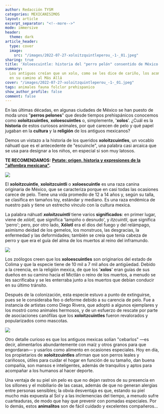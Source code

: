 ```yaml
---
author: Redacción TYSM
categories: MEXICANISIMOS
layout: article
excerpt_separator: "<!--more-->"
mode: immersive
header:
  theme: dark
article_header:
  type: cover
  image:
    src: "/images/2022-07-27-xoloitzquintleperou_-1-_01.jpeg"
sharing: true
title: 'Xoloescuintle: historia del "perro pelón" consentido de México'
summary:
  Los antiguos creían que un xolo, como se les dice de cariño, los acompañaría
  en su camino al Más Allá
cover: "/images/2022-07-27-xoloitzquintleperou_-1-_01.jpeg"
tags: animales fauna folclor prehispanico
show_author_profile: false
comment: false
---
```


En las últimas décadas, en algunas ciudades de México se han puesto de moda unos "**perros pelones**" que desde tiempos prehispánicos conocemos como **xoloitzcuintles**, **xoloescuintles** o, simplemente, '**xolos**'. ¿Cuál es la **historia** de estos curiosos animales, por qué carecen de pelo y qué papel jugaban en la **cultura** y la **religión** de los antiguos mexicanos?

Demos un vistazo a la historia de los queridos **xoloitzcuintles**, un vocablo náhuatl que es el antecedente de "escuincle", una palabra casi arcaica que se usa para designar a los niños, en especial si son muy latosos.

**TE RECOMENDAMOS:** [**Petate: origen, historia y expresiones de la "alfombra mexicana"**](https://blog.tonoysumariachi.com/mexicanisimos/2022/06/28/petate-origen-historia-y-expresiones-de-la-alfombra-mexicana.html)**.**

![](https://upload.wikimedia.org/wikipedia/commons/thumb/8/85/XoloLarge1.jpg/914px-XoloLarge1.jpg)

El **xoloitzcuintle**, **xoloitzcuintli** o **xoloescuintle** es una raza canina originaria de México, que se caracteriza porque en casi todas las ocasiones carece de pelo. Tiene una vida promedio de 12 a 14 años y, según su talla, se clasifica en tamaños toy, estándar y mediano. Es una raza endémica de nuestro país y tiene un estrecho vínculo con la cultura mexica.

La palabra náhuatl **_xoloitzcuintli_** tiene varios **significados**: en primer lugar, viene de _xólotl_, que significa 'lampiño o desnudo', y _itzcuintli_, que significa 'perro'; pero, por otro lado, **Xólotl** era el dios del fuego y del relámpago, asimismo deidad de los gemelos, los monstruos, las desgracias, la enfermedad y las deformidades; también se creía que tenía cabeza de perro y que era el guía del alma de los muertos al reino del inframundo.

![](https://upload.wikimedia.org/wikipedia/commons/thumb/e/e7/Xolotl_muz.jpg/1023px-Xolotl_muz.jpg)

Los zoólogos creen que los **xoloescuintles** son originarios del estado de Colima y que la especie tiene de 10 mil a 7 mil años de antigüedad. Debido a la creencia, en la religión mexica, de que los '**xolos**' eran guías de sus dueños en su camino hacia el Mictlán o reino de los muertos, a menudo se les sacrificaba y se les enterraba junto a los muertos que debían conducir en su último tránsito.

Después de la colonización, esta especie estuvo a punto de extinguirse, pues se le consideraba feo o deforme debido a su carencia de pelo. Fue a instancia de artistas como Diego Rivera, que adoptó a algunos ejemplares y los mostró como animales hermosos, y de un esfuerzo de rescate por parte de asociaciones canófilas que los **xoloitzcuintles** fueron revalorados y popularizados como mascotas.

![](https://upload.wikimedia.org/wikipedia/commons/thumb/5/54/Diego_Rivera_with_a_xoloitzcuintle_dog_in_the_Blue_House%2C_Coyoacan_-_Google_Art_Project.jpg/829px-Diego_Rivera_with_a_xoloitzcuintle_dog_in_the_Blue_House%2C_Coyoacan_-_Google_Art_Project.jpg)

Otro detalle curioso es que los antiguos mexicas solían "cebarlos" —es decir, alimentarlos abundantemente con maíz y otros granos para que engordaran— y usarlos como alimento en ocasiones especiales. Hoy en día, los propietarios de **xoloitzcuintles** afirman que son perros leales y cariñosos, útiles para cuidar el hogar en función de su tamaño, dan buena compañía, son mansos e inteligentes, además de tranquilos y aptos para acompañar a los humanos al hacer deporte.

Una ventaja de su piel sin pelo es que no dejan rastros de su presencia en los sillones y el mobiliario de las casas, además de que no generan alergias entre personas sensibles; la obvia desventaja es que, estando su piel mucho más expuesta al Sol y a las inclemencias del tiempo, a menudo sufre cuarteaduras, de modo que hay que prevenir con pomadas especiales. Por lo demás, estos **animalitos** son de fácil cuidado y excelentes compañeros…
